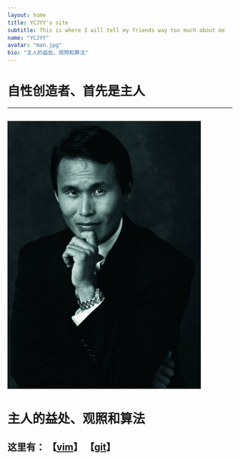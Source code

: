```yaml
---
layout: home
title: YCJYY's site
subtitle: This is where I will tell my friends way too much about me
name: "YCJYY"
avatar: "man.jpg"
bio: "主人的益处、观照和算法"
---
```

# 自性创造者、首先是主人 
---
![man](/images/man.jpg)
---
# 主人的益处、观照和算法
## 这里有：  【[vim](/files/vim.md)】  【[git](/files/git.md)】
